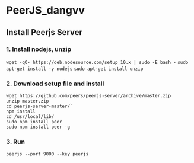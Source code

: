 # PeerJS_dangvv
## Install Peerjs Server
### 1. Install nodejs, unzip
`wget -qO- https://deb.nodesource.com/setup_10.x | sudo -E bash -`
`sudo apt-get install -y nodejs`
`sudo apt-get install unzip`
### 2. Download setup file and install
```
wget https://github.com/peers/peerjs-server/archive/master.zip
unzip master.zip
cd peerjs-server-master/`
npm install
cd /usr/local/lib/
sudo npm install peer
sudo npm install peer -g
```
### 3. Run
`peerjs --port 9000 --key peerjs`
